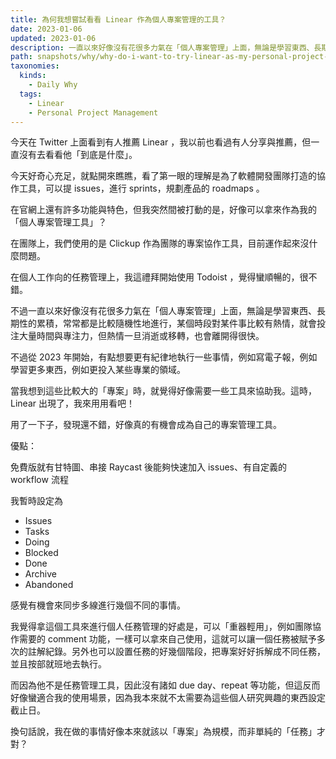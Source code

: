 ```yaml
---
title: 為何我想嘗試看看 Linear 作為個人專案管理的工具？
date: 2023-01-06
updated: 2023-01-06
description: 一直以來好像沒有花很多力氣在「個人專案管理」上面，無論是學習東西、長期性的累積，常常都是比較隨機性地進行，某個時段對某件事比較有熱情，就會投注大量時間與專注力，但熱情一旦消逝或移轉，也會離開得很快。
path: snapshots/why/why-do-i-want-to-try-linear-as-my-personal-project-management-tool
taxonomies:
  kinds: 
    - Daily Why
  tags: 
    - Linear
    - Personal Project Management
---
```


今天在 Twitter 上面看到有人推薦 Linear ，我以前也看過有人分享與推薦，但一直沒有去看看他「到底是什麼」。

今天好奇心充足，就點開來瞧瞧，看了第一眼的理解是為了軟體開發團隊打造的協作工具，可以提 issues，進行 sprints，規劃產品的 roadmaps 。

在官網上還有許多功能與特色，但我突然間被打動的是，好像可以拿來作為我的「個人專案管理工具」？

在團隊上，我們使用的是 Clickup 作為團隊的專案協作工具，目前運作起來沒什麼問題。

在個人工作向的任務管理上，我這禮拜開始使用 Todoist ，覺得蠻順暢的，很不錯。

不過一直以來好像沒有花很多力氣在「個人專案管理」上面，無論是學習東西、長期性的累積，常常都是比較隨機性地進行，某個時段對某件事比較有熱情，就會投注大量時間與專注力，但熱情一旦消逝或移轉，也會離開得很快。

不過從 2023 年開始，有點想要更有紀律地執行一些事情，例如寫電子報，例如學習更多東西，例如更投入某些專業的領域。

當我想到這些比較大的「專案」時，就覺得好像需要一些工具來協助我。這時， Linear 出現了，我來用用看吧！

用了一下子，發現還不錯，好像真的有機會成為自己的專案管理工具。

優點：

免費版就有甘特圖、串接 Raycast 後能夠快速加入 issues、有自定義的 workflow 流程

我暫時設定為

- Issues
- Tasks
- Doing
- Blocked
- Done
- Archive
- Abandoned

感覺有機會來同步多線進行幾個不同的事情。

我覺得拿這個工具來進行個人任務管理的好處是，可以「重器輕用」，例如團隊協作需要的 comment 功能，一樣可以拿來自己使用，這就可以讓一個任務被賦予多次的註解紀錄。另外也可以設置任務的好幾個階段，把專案好好拆解成不同任務，並且按部就班地去執行。

而因為他不是任務管理工具，因此沒有諸如 due day、repeat 等功能，但這反而好像蠻適合我的使用場景，因為我本來就不太需要為這些個人研究興趣的東西設定截止日。

換句話說，我在做的事情好像本來就該以「專案」為規模，而非單純的「任務」才對？